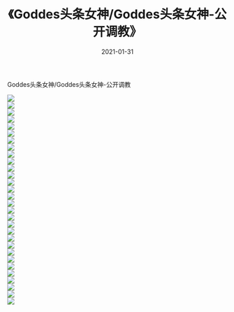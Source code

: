 ﻿---
layout: post
title:  《Goddes头条女神/Goddes头条女神-公开调教》
date:   2021-01-31
img: http://pic.660000.xyz/1:/网络美图/2021/Goddes头条女神/Goddes头条女神-公开调教/000.jpg
categories: [美女, 清纯, 唯美]
---

Goddes头条女神/Goddes头条女神-公开调教

 ![](http://pic.660000.xyz/1:/网络美图/2021/Goddes头条女神/Goddes头条女神-公开调教/001.jpg) <br>![](http://pic.660000.xyz/1:/网络美图/2021/Goddes头条女神/Goddes头条女神-公开调教/002.jpg) <br>![](http://pic.660000.xyz/1:/网络美图/2021/Goddes头条女神/Goddes头条女神-公开调教/003.jpg) <br>![](http://pic.660000.xyz/1:/网络美图/2021/Goddes头条女神/Goddes头条女神-公开调教/004.jpg) <br>![](http://pic.660000.xyz/1:/网络美图/2021/Goddes头条女神/Goddes头条女神-公开调教/005.jpg) <br>![](http://pic.660000.xyz/1:/网络美图/2021/Goddes头条女神/Goddes头条女神-公开调教/006.jpg) <br>![](http://pic.660000.xyz/1:/网络美图/2021/Goddes头条女神/Goddes头条女神-公开调教/007.jpg) <br>![](http://pic.660000.xyz/1:/网络美图/2021/Goddes头条女神/Goddes头条女神-公开调教/008.jpg) <br>![](http://pic.660000.xyz/1:/网络美图/2021/Goddes头条女神/Goddes头条女神-公开调教/009.jpg) <br>![](http://pic.660000.xyz/1:/网络美图/2021/Goddes头条女神/Goddes头条女神-公开调教/010.jpg) <br>![](http://pic.660000.xyz/1:/网络美图/2021/Goddes头条女神/Goddes头条女神-公开调教/011.jpg) <br>![](http://pic.660000.xyz/1:/网络美图/2021/Goddes头条女神/Goddes头条女神-公开调教/012.jpg) <br>![](http://pic.660000.xyz/1:/网络美图/2021/Goddes头条女神/Goddes头条女神-公开调教/013.jpg) <br>![](http://pic.660000.xyz/1:/网络美图/2021/Goddes头条女神/Goddes头条女神-公开调教/014.jpg) <br>![](http://pic.660000.xyz/1:/网络美图/2021/Goddes头条女神/Goddes头条女神-公开调教/015.jpg) <br>![](http://pic.660000.xyz/1:/网络美图/2021/Goddes头条女神/Goddes头条女神-公开调教/016.jpg) <br>![](http://pic.660000.xyz/1:/网络美图/2021/Goddes头条女神/Goddes头条女神-公开调教/017.jpg) <br>![](http://pic.660000.xyz/1:/网络美图/2021/Goddes头条女神/Goddes头条女神-公开调教/018.jpg) <br>![](http://pic.660000.xyz/1:/网络美图/2021/Goddes头条女神/Goddes头条女神-公开调教/019.jpg) <br>![](http://pic.660000.xyz/1:/网络美图/2021/Goddes头条女神/Goddes头条女神-公开调教/020.jpg) <br>![](http://pic.660000.xyz/1:/网络美图/2021/Goddes头条女神/Goddes头条女神-公开调教/021.jpg) <br>![](http://pic.660000.xyz/1:/网络美图/2021/Goddes头条女神/Goddes头条女神-公开调教/022.jpg) <br>![](http://pic.660000.xyz/1:/网络美图/2021/Goddes头条女神/Goddes头条女神-公开调教/023.jpg) <br>![](http://pic.660000.xyz/1:/网络美图/2021/Goddes头条女神/Goddes头条女神-公开调教/024.jpg) <br>![](http://pic.660000.xyz/1:/网络美图/2021/Goddes头条女神/Goddes头条女神-公开调教/025.jpg) <br>![](http://pic.660000.xyz/1:/网络美图/2021/Goddes头条女神/Goddes头条女神-公开调教/026.jpg) <br>![](http://pic.660000.xyz/1:/网络美图/2021/Goddes头条女神/Goddes头条女神-公开调教/027.jpg) <br>![](http://pic.660000.xyz/1:/网络美图/2021/Goddes头条女神/Goddes头条女神-公开调教/028.jpg) <br>![](http://pic.660000.xyz/1:/网络美图/2021/Goddes头条女神/Goddes头条女神-公开调教/029.jpg) <br>![](http://pic.660000.xyz/1:/网络美图/2021/Goddes头条女神/Goddes头条女神-公开调教/030.jpg) <br>
